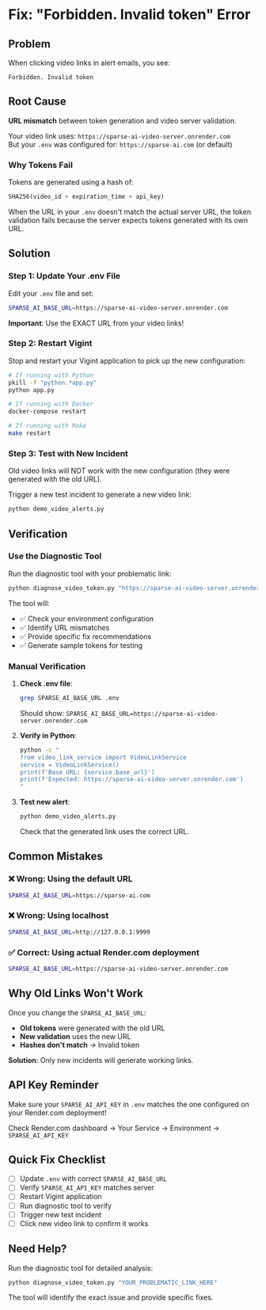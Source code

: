 # Fix: "Forbidden. Invalid token" Error

## Problem

When clicking video links in alert emails, you see:
```
Forbidden. Invalid token
```

## Root Cause

**URL mismatch** between token generation and video server validation.

Your video link uses: `https://sparse-ai-video-server.onrender.com`  
But your `.env` was configured for: `https://sparse-ai.com` (or default)

### Why Tokens Fail

Tokens are generated using a hash of:
```python
SHA256(video_id + expiration_time + api_key)
```

When the URL in your `.env` doesn't match the actual server URL, the token validation fails because the server expects tokens generated with its own URL.

## Solution

### Step 1: Update Your .env File

Edit your `.env` file and set:
```bash
SPARSE_AI_BASE_URL=https://sparse-ai-video-server.onrender.com
```

**Important**: Use the EXACT URL from your video links!

### Step 2: Restart Vigint

Stop and restart your Vigint application to pick up the new configuration:
```bash
# If running with Python
pkill -f "python.*app.py"
python app.py

# If running with Docker
docker-compose restart

# If running with Make
make restart
```

### Step 3: Test with New Incident

Old video links will NOT work with the new configuration (they were generated with the old URL).

Trigger a new test incident to generate a new video link:
```bash
python demo_video_alerts.py
```

## Verification

### Use the Diagnostic Tool

Run the diagnostic tool with your problematic link:
```bash
python diagnose_video_token.py "https://sparse-ai-video-server.onrender.com/video/ebabccfb-44e1-4ef1-a195-1cc69b1b1135?token=d3899f74ab4a671b77fe95f85529728c"
```

The tool will:
- ✅ Check your environment configuration
- ✅ Identify URL mismatches
- ✅ Provide specific fix recommendations
- ✅ Generate sample tokens for testing

### Manual Verification

1. **Check .env file**:
   ```bash
   grep SPARSE_AI_BASE_URL .env
   ```
   Should show: `SPARSE_AI_BASE_URL=https://sparse-ai-video-server.onrender.com`

2. **Verify in Python**:
   ```bash
   python -c "
   from video_link_service import VideoLinkService
   service = VideoLinkService()
   print(f'Base URL: {service.base_url}')
   print(f'Expected: https://sparse-ai-video-server.onrender.com')
   "
   ```

3. **Test new alert**:
   ```bash
   python demo_video_alerts.py
   ```
   Check that the generated link uses the correct URL.

## Common Mistakes

### ❌ Wrong: Using the default URL
```bash
SPARSE_AI_BASE_URL=https://sparse-ai.com
```

### ❌ Wrong: Using localhost
```bash
SPARSE_AI_BASE_URL=http://127.0.0.1:9999
```

### ✅ Correct: Using actual Render.com deployment
```bash
SPARSE_AI_BASE_URL=https://sparse-ai-video-server.onrender.com
```

## Why Old Links Won't Work

Once you change the `SPARSE_AI_BASE_URL`:
- **Old tokens** were generated with the old URL
- **New validation** uses the new URL
- **Hashes don't match** → Invalid token

**Solution**: Only new incidents will generate working links.

## API Key Reminder

Make sure your `SPARSE_AI_API_KEY` in `.env` matches the one configured on your Render.com deployment!

Check Render.com dashboard → Your Service → Environment → `SPARSE_AI_API_KEY`

## Quick Fix Checklist

- [ ] Update `.env` with correct `SPARSE_AI_BASE_URL`
- [ ] Verify `SPARSE_AI_API_KEY` matches server
- [ ] Restart Vigint application
- [ ] Run diagnostic tool to verify
- [ ] Trigger new test incident
- [ ] Click new video link to confirm it works

## Need Help?

Run the diagnostic tool for detailed analysis:
```bash
python diagnose_video_token.py "YOUR_PROBLEMATIC_LINK_HERE"
```

The tool will identify the exact issue and provide specific fixes.
